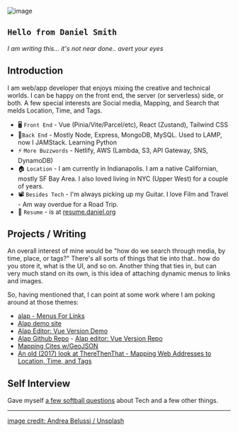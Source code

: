 ![image](https://images.unsplash.com/photo-1575372587186-5012f8886b4e?ixid=MnwxMjA3fDB8MHxwaG90by1wYWdlfHx8fGVufDB8fHx8&ixlib=rb-1.2.1&auto=format&fit=crop&w=1050&q=80)

## `Hello from Daniel Smith`

_I am writing this... it's not near done.. avert your eyes_


## Introduction

I am web/app developer that enjoys mixing the creative and technical worlds.  I can be happy on the front end, the server (or serverless) side, or both. A few special interests are Social media, Mapping, and Search that melds Location, Time, and Tags.

* 🖥️ `Front End` - Vue (Pinia/Vite/Parcel/etc), React (Zustand), Tailwind CSS
* 🔌`Back End` - Mostly Node, Express, MongoDB, MySQL.  Used to LAMP, now I JAMStack.  Learning Python
* ⚡ `More Buzzwords` - Netlify, AWS (Lambda, S3, API Gateway, SNS, DynamoDB)
* 🏠 `Location` - I am currently in Indianapolis.  I am a native Californian, mostly SF Bay Area.  I also loved living in NYC (Upper West) for a couple of years.
* 📽️ `Besides Tech` - I'm always picking up my Guitar. I love Film and Travel - Am way overdue for a Road Trip.
* 📜 `Resume` - is at [resume.daniel.org](http://resume.daniel.org)

## Projects / Writing

An overall interest of mine would be "how do we search through media, by time, place, or tags?"  There's all sorts of things that tie into that.. how do you store it, what is the UI, and so on.  Another thing that ties in, but can very much stand on its own, is this idea of attaching dynamic menus to links and images.

So, having mentioned that, I can point at some work where I am poking around at those themes:

* [alap - Menus For Links](https://dev.to/danielsmith/alap-menus-for-links-5e95)
* [Alap demo site](https://alap.info/)
* [Alap Editor: Vue Version Demo](https://editor-vue.alap.info/)
* [Alap Github Repo](https://github.com/DanielSmith/alap) - [Alap editor: Vue Version Repo](https://github.com/DanielSmith/alap-editor-vue)
* [Mapping Cites w/GeoJSON](https://medium.com/js-dojo/how-to-map-cities-with-vue-geojson-and-google-box-set-7d9afd486070)
* [An old (2017) look at ThereThenThat - Mapping Web Addresses to Location, Time, and Tags](https://javajoint.medium.com/therethenthat-mapping-web-addresses-to-location-time-and-tags-december-20-2017-copyright-2003-6df810a0e49a)


<!-- 
## Goals

## Experience
-->

## Self Interview

Gave myself [a few softball questions](interview.md) about Tech and a few other things.

----

<!--
**DanielSmith/danielsmith** is a ✨ _special_ ✨ repository because its `README.md` (this file) appears on your GitHub profile.

Here are some ideas to get you started:

👋 Hi there
- 🔭 I’m currently working on ...
- 🌱 I’m currently learning ...
- 👯 I’m looking to collaborate on ...
- 🤔 I’m looking for help with ...
- 💬 Ask me about ...
- 📫 How to reach me: ...
- 😄 Pronouns: ...
- ⚡ Fun fact: ...


[Projects](projects.md)
-->


[image credit: Andrea Belussi / Unsplash](https://unsplash.com/photos/-cTrOFIF12Q)